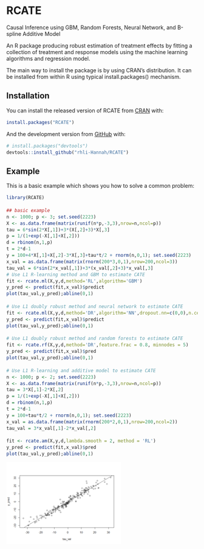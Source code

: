 
<!-- README.md is generated from README.Rmd. Please edit that file -->

# RCATE

<!-- badges: start -->

<!-- badges: end -->

Causal Inference using GBM, Random Forests, Neural Network, and B-spline
Additive Model

An R package producing robust estimation of treatment effects by fitting
a collection of treatment and response models using the machine learning
algorithms and regression model.

The main way to install the package is by using CRAN’s distribution. It
can be installed from within R using typical install.packages()
mechanism.

## Installation

You can install the released version of RCATE from
[CRAN](https://CRAN.R-project.org) with:

``` r
install.packages("RCATE")
```

And the development version from [GitHub](https://github.com/) with:

``` r
# install.packages("devtools")
devtools::install_github("rhli-Hannah/RCATE")
```

## Example

This is a basic example which shows you how to solve a common problem:

``` r
library(RCATE)

## basic example
n <- 1000; p <- 3; set.seed(2223)
X <- as.data.frame(matrix(runif(n*p,-3,3),nrow=n,ncol=p))
tau = 6*sin(2*X[,1])+3*(X[,2]+3)*X[,3]
p = 1/(1+exp(-X[,1]+X[,2]))
d = rbinom(n,1,p)
t = 2*d-1
y = 100+4*X[,1]+X[,2]-3*X[,3]+tau*t/2 + rnorm(n,0,1); set.seed(2223)
x_val = as.data.frame(matrix(rnorm(200*3,0,1),nrow=200,ncol=3))
tau_val = 6*sin(2*x_val[,1])+3*(x_val[,2]+3)*x_val[,3]
# Use L1 R-learning method and GBM to estimate CATE
fit <- rcate.ml(X,y,d,method='RL',algorithm='GBM')
y_pred <- predict(fit,x_val)$predict
plot(tau_val,y_pred);abline(0,1)

# Use L1 doubly robust method and neural network to estimate CATE
fit <- rcate.ml(X,y,d,method='DR',algorithm='NN',dropout.nn=c(0,0),n.cells.nn=c(3,3))
y_pred <- predict(fit,x_val)$predict
plot(tau_val,y_pred);abline(0,1)

# Use L1 doubly robust method and random forests to estimate CATE
fit <- rcate.rf(X,y,d,method='DR',feature.frac = 0.8, minnodes = 5)
y_pred <- predict(fit,x_val)$pred
plot(tau_val,y_pred);abline(0,1)

# Use L1 R-learning and additive model to estimate CATE
n <- 1000; p <- 2; set.seed(2223)
X <- as.data.frame(matrix(runif(n*p,-3,3),nrow=n,ncol=p))
tau = 3*X[,1]-2*X[,2]
p = 1/(1+exp(-X[,1]+X[,2]))
d = rbinom(n,1,p)
t = 2*d-1
y = 100+tau*t/2 + rnorm(n,0,1); set.seed(2223)
x_val = as.data.frame(matrix(rnorm(200*2,0,1),nrow=200,ncol=2))
tau_val = 3*x_val[,1]-2*x_val[,2]

fit <- rcate.am(X,y,d,lambda.smooth = 2, method = 'RL')
y_pred <- predict(fit,x_val)$pred
plot(tau_val,y_pred);abline(0,1)
```

<img src="man/figures/README-example-1.png" width="60%" />

